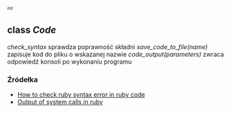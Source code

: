 :zzz:

## class *Code*
*check_syntax* sprawdza poprawność składni
*save_code_to_file(name)* zapisuje kod do pliku o wskazanej nazwie
*code_output(parameters)* zwraca odpowiedź konsoli po wykonaniu programu

### Źródełka

* [How to check ruby syntax error in ruby code](https://stackoverflow.com/questions/27272463/how-to-check-ruby-syntax-error-in-ruby-code)
* [Output of system calls in ruby](https://stackoverflow.com/questions/690151/getting-output-of-system-calls-in-ruby)
